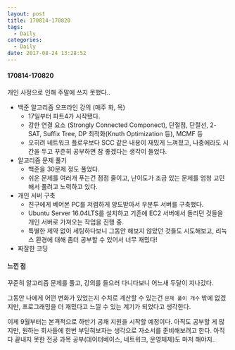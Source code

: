 ```yaml
---
layout: post
title: 170814-170820
tags:
  - Daily
categories:
  - Daily
date: 2017-08-24 13:28:52
---
```


#### 170814-170820

개인 사정으로 인해 주말에 쓰지 못했다..

*   백준 알고리즘 오프라인 강의 (매주 화, 목)
    *   17일부터 파트4가 시작됐다.
    *   강한 연결 요소 (Strongly Connected Componect), 단절점, 단절선, 2-SAT, Suffix Tree, DP 최적화(Knuth Optimization 등), MCMF 등
    *   오히려 네트워크 플로우보다 SCC 같은 내용이 재밌게 느껴졌고, 나중에라도 시간을 두고 꾸준히 공부하면 참 좋겠다는 생각이 들었다.
*   알고리즘 문제 풀기
    *   백준을 30문제 정도 풀었다.
    *   쉬운 문제를 여러개 푸는건 점점 줄이고, 난이도가 조금 있는 문제를 엄청 고민해서 풀려고 노력하고 있다.
*   개인 서버 구축
    *   친구에게 베어본 PC를 저렴하게 양도받아서 우분투 서버를 구축했다.
    *   Ubuntu Server 16.04LTS를 설치하고 기존에 EC2 서버에서 돌리던 것들을 개인 서버로 가져오는 작업을 진행 중.
    *   특별한 제약 없이 세팅하다보니 그동안 해보지 않았던 것들도 시도해보고, 리눅스 환경에 대해 좀더 공부할 수 있어서 너무 재밌다!
*   짜잘한 코딩

#### 느낀 점

꾸준히 알고리즘 문제를 풀고, 강의를 들으러 다니다보니 어느새 두달이 지나갔다.

그동안 나에게 어떤 변화가 있었는지 수치로 계산할 수 있는건 `문제 풀이 개수` 밖에 없겠지만, 프로그래밍을 더 재밌다고 느낄 수 있는 계기가 되었다고 생각한다.

이제 9월부터는 본격적으로 하반기 공채 지원을 시작할 예정이다. 아직도 공부할 게 많지만, 원하는 회사들에 한번 부딛혀보자는 생각으로 자소서를 준비해보려고 한다. 아직 다 끝내지 못한 전공 과목 공부(데이터베이스, 네트워크, 운영체제)도 마저 해야지..
